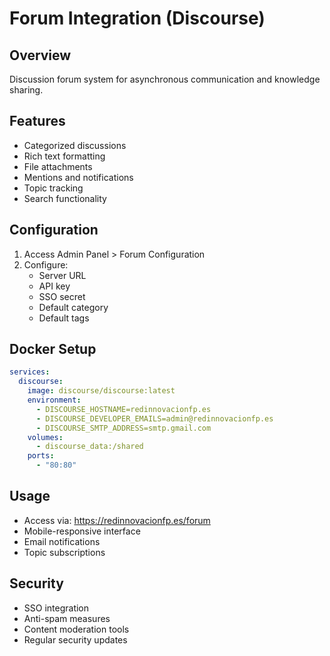 # Forum Integration (Discourse)

## Overview
Discussion forum system for asynchronous communication and knowledge sharing.

## Features
- Categorized discussions
- Rich text formatting
- File attachments
- Mentions and notifications
- Topic tracking
- Search functionality

## Configuration
1. Access Admin Panel > Forum Configuration
2. Configure:
   - Server URL
   - API key
   - SSO secret
   - Default category
   - Default tags

## Docker Setup
```yaml
services:
  discourse:
    image: discourse/discourse:latest
    environment:
      - DISCOURSE_HOSTNAME=redinnovacionfp.es
      - DISCOURSE_DEVELOPER_EMAILS=admin@redinnovacionfp.es
      - DISCOURSE_SMTP_ADDRESS=smtp.gmail.com
    volumes:
      - discourse_data:/shared
    ports:
      - "80:80"
```

## Usage
- Access via: https://redinnovacionfp.es/forum
- Mobile-responsive interface
- Email notifications
- Topic subscriptions

## Security
- SSO integration
- Anti-spam measures
- Content moderation tools
- Regular security updates